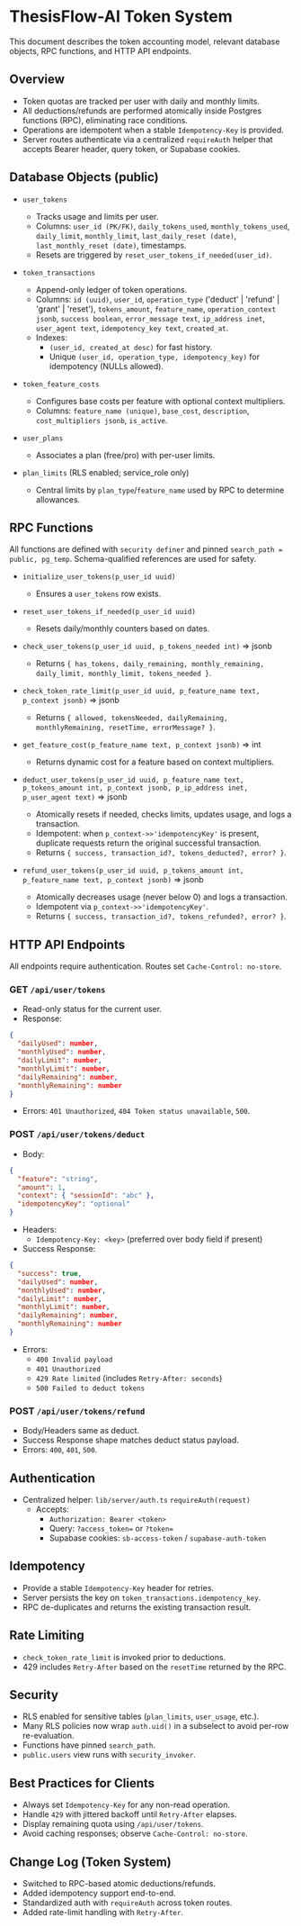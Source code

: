 # ThesisFlow-AI Token System

This document describes the token accounting model, relevant database objects, RPC functions, and HTTP API endpoints.

## Overview
- Token quotas are tracked per user with daily and monthly limits.
- All deductions/refunds are performed atomically inside Postgres functions (RPC), eliminating race conditions.
- Operations are idempotent when a stable `Idempotency-Key` is provided.
- Server routes authenticate via a centralized `requireAuth` helper that accepts Bearer header, query token, or Supabase cookies.

## Database Objects (public)

- `user_tokens`
  - Tracks usage and limits per user.
  - Columns: `user_id (PK/FK)`, `daily_tokens_used`, `monthly_tokens_used`, `daily_limit`, `monthly_limit`, `last_daily_reset (date)`, `last_monthly_reset (date)`, timestamps.
  - Resets are triggered by `reset_user_tokens_if_needed(user_id)`.

- `token_transactions`
  - Append-only ledger of token operations.
  - Columns: `id (uuid)`, `user_id`, `operation_type` ('deduct' | 'refund' | 'grant' | 'reset'), `tokens_amount`, `feature_name`, `operation_context jsonb`, `success boolean`, `error_message text`, `ip_address inet`, `user_agent text`, `idempotency_key text`, `created_at`.
  - Indexes:
    - `(user_id, created_at desc)` for fast history.
    - Unique `(user_id, operation_type, idempotency_key)` for idempotency (NULLs allowed).

- `token_feature_costs`
  - Configures base costs per feature with optional context multipliers.
  - Columns: `feature_name (unique)`, `base_cost`, `description`, `cost_multipliers jsonb`, `is_active`.

- `user_plans`
  - Associates a plan (free/pro) with per-user limits.

- `plan_limits` (RLS enabled; service_role only)
  - Central limits by `plan_type`/`feature_name` used by RPC to determine allowances.

## RPC Functions

All functions are defined with `security definer` and pinned `search_path = public, pg_temp`. Schema-qualified references are used for safety.

- `initialize_user_tokens(p_user_id uuid)`
  - Ensures a `user_tokens` row exists.

- `reset_user_tokens_if_needed(p_user_id uuid)`
  - Resets daily/monthly counters based on dates.

- `check_user_tokens(p_user_id uuid, p_tokens_needed int)` => jsonb
  - Returns `{ has_tokens, daily_remaining, monthly_remaining, daily_limit, monthly_limit, tokens_needed }`.

- `check_token_rate_limit(p_user_id uuid, p_feature_name text, p_context jsonb)` => jsonb
  - Returns `{ allowed, tokensNeeded, dailyRemaining, monthlyRemaining, resetTime, errorMessage? }`.

- `get_feature_cost(p_feature_name text, p_context jsonb)` => int
  - Returns dynamic cost for a feature based on context multipliers.

- `deduct_user_tokens(p_user_id uuid, p_feature_name text, p_tokens_amount int, p_context jsonb, p_ip_address inet, p_user_agent text)` => jsonb
  - Atomically resets if needed, checks limits, updates usage, and logs a transaction.
  - Idempotent: when `p_context->>'idempotencyKey'` is present, duplicate requests return the original successful transaction.
  - Returns `{ success, transaction_id?, tokens_deducted?, error? }`.

- `refund_user_tokens(p_user_id uuid, p_tokens_amount int, p_feature_name text, p_context jsonb)` => jsonb
  - Atomically decreases usage (never below 0) and logs a transaction.
  - Idempotent via `p_context->>'idempotencyKey'`.
  - Returns `{ success, transaction_id?, tokens_refunded?, error? }`.

## HTTP API Endpoints

All endpoints require authentication. Routes set `Cache-Control: no-store`.

### GET `/api/user/tokens`
- Read-only status for the current user.
- Response:
```json
{
  "dailyUsed": number,
  "monthlyUsed": number,
  "dailyLimit": number,
  "monthlyLimit": number,
  "dailyRemaining": number,
  "monthlyRemaining": number
}
```
- Errors: `401 Unauthorized`, `404 Token status unavailable`, `500`.

### POST `/api/user/tokens/deduct`
- Body:
```json
{
  "feature": "string",
  "amount": 1,
  "context": { "sessionId": "abc" },
  "idempotencyKey": "optional"
}
```
- Headers:
  - `Idempotency-Key: <key>` (preferred over body field if present)
- Success Response:
```json
{
  "success": true,
  "dailyUsed": number,
  "monthlyUsed": number,
  "dailyLimit": number,
  "monthlyLimit": number,
  "dailyRemaining": number,
  "monthlyRemaining": number
}
```
- Errors:
  - `400 Invalid payload`
  - `401 Unauthorized`
  - `429 Rate limited` (includes `Retry-After: seconds`)
  - `500 Failed to deduct tokens`

### POST `/api/user/tokens/refund`
- Body/Headers same as deduct.
- Success Response shape matches deduct status payload.
- Errors: `400`, `401`, `500`.

## Authentication
- Centralized helper: `lib/server/auth.ts` `requireAuth(request)`
  - Accepts:
    - `Authorization: Bearer <token>`
    - Query: `?access_token=` or `?token=`
    - Supabase cookies: `sb-access-token` / `supabase-auth-token`

## Idempotency
- Provide a stable `Idempotency-Key` header for retries.
- Server persists the key on `token_transactions.idempotency_key`.
- RPC de-duplicates and returns the existing transaction result.

## Rate Limiting
- `check_token_rate_limit` is invoked prior to deductions.
- 429 includes `Retry-After` based on the `resetTime` returned by the RPC.

## Security
- RLS enabled for sensitive tables (`plan_limits`, `user_usage`, etc.).
- Many RLS policies now wrap `auth.uid()` in a subselect to avoid per-row re-evaluation.
- Functions have pinned `search_path`.
- `public.users` view runs with `security_invoker`.

## Best Practices for Clients
- Always set `Idempotency-Key` for any non-read operation.
- Handle `429` with jittered backoff until `Retry-After` elapses.
- Display remaining quota using `/api/user/tokens`.
- Avoid caching responses; observe `Cache-Control: no-store`.

## Change Log (Token System)
- Switched to RPC-based atomic deductions/refunds.
- Added idempotency support end-to-end.
- Standardized auth with `requireAuth` across token routes.
- Added rate-limit handling with `Retry-After`.
